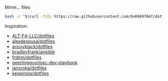 Mmm... files

```bash
bash -c "$(curl -fsSL https://raw.githubusercontent.com/0x6969766f/dotfiles/main/bin/install)"
```

Inspiration:

- [ALT-F4-LLC/dotfiles](https://github.com/ALT-F4-LLC/dotfiles)
- [alexdesousa/dotfiles](https://github.com/alexdesousa/dotfiles)
- [anuvyklack/dotfiles](https://github.com/anuvyklack/dotfiles)
- [bradleyfrank/ansible](https://github.com/bradleyfrank/ansible)
- [frdmn/dotfiles](https://github.com/frdmn/dotfiles)
- [geerlingguy/mac-dev-playbook](https://github.com/geerlingguy/mac-dev-playbook)
- [jansroka/dotfiles](https://github.com/jansroka/dotfiles)
- [kespinola/dotfiles](https://github.com/kespinola/dotfiles)
